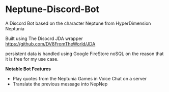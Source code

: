 # Neptune-Discord-Bot
A Discord Bot based on the character Neptune from HyperDimension Neptunia

Built using The Disocrd JDA wrapper
https://github.com/DV8FromTheWorld/JDA

persistent data is handled using Google FireStore noSQL on the reason that it is free for my use case.

**Notable Bot Features**
* Play quotes from the Neptunia Games in Voice Chat on a server
* Translate the previous message into NepNep

